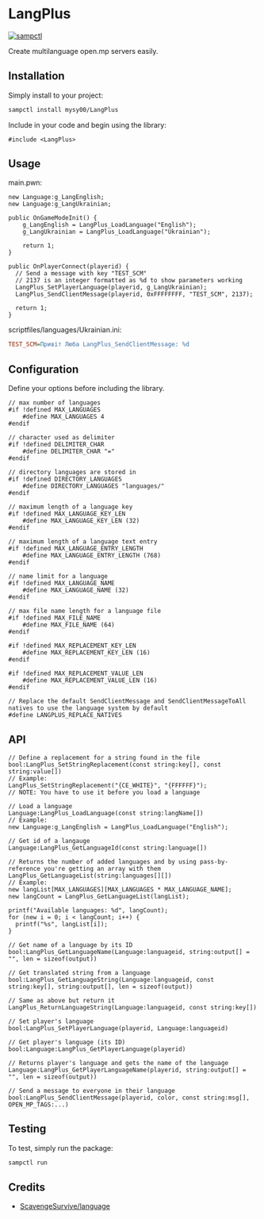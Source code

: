 # LangPlus

[![sampctl](https://img.shields.io/badge/sampctl-LangPlus-2f2f2f.svg?style=for-the-badge)](https://github.com/mysy00/LangPlus)

Create multilanguage open.mp servers easily.

## Installation

Simply install to your project:

```bash
sampctl install mysy00/LangPlus
```

Include in your code and begin using the library:

```pawn
#include <LangPlus>
```

## Usage

main.pwn:
```pawn
new Language:g_LangEnglish;
new Language:g_LangUkrainian;

public OnGameModeInit() {
    g_LangEnglish = LangPlus_LoadLanguage("English");
    g_LangUkrainian = LangPlus_LoadLanguage("Ukrainian");

    return 1;
}

public OnPlayerConnect(playerid) {
  // Send a message with key "TEST_SCM"
  // 2137 is an integer formatted as %d to show parameters working
  LangPlus_SetPlayerLanguage(playerid, g_LangUkrainian);
  LangPlus_SendClientMessage(playerid, 0xFFFFFFFF, "TEST_SCM", 2137);

  return 1;
}
```

scriptfiles/languages/Ukrainian.ini:
```ini
TEST_SCM=Привіт Люба LangPlus_SendClientMessage: %d
```

## Configuration
Define your options before including the library.

```pawn
// max number of languages
#if !defined MAX_LANGUAGES
    #define MAX_LANGUAGES 4
#endif

// character used as delimiter
#if !defined DELIMITER_CHAR
    #define DELIMITER_CHAR "="
#endif

// directory languages are stored in
#if !defined DIRECTORY_LANGUAGES
	#define DIRECTORY_LANGUAGES "languages/"
#endif

// maximum length of a language key
#if !defined MAX_LANGUAGE_KEY_LEN
	#define MAX_LANGUAGE_KEY_LEN (32)
#endif

// maximum length of a language text entry
#if !defined MAX_LANGUAGE_ENTRY_LENGTH
	#define MAX_LANGUAGE_ENTRY_LENGTH (768)
#endif

// name limit for a language
#if !defined MAX_LANGUAGE_NAME
	#define MAX_LANGUAGE_NAME (32)
#endif

// max file name length for a language file
#if !defined MAX_FILE_NAME
    #define MAX_FILE_NAME (64)
#endif

#if !defined MAX_REPLACEMENT_KEY_LEN
    #define MAX_REPLACEMENT_KEY_LEN (16)
#endif

#if !defined MAX_REPLACEMENT_VALUE_LEN
    #define MAX_REPLACEMENT_VALUE_LEN (16)
#endif

// Replace the default SendClientMessage and SendClientMessageToAll natives to use the language system by default 
#define LANGPLUS_REPLACE_NATIVES
```

## API
```pawn
// Define a replacement for a string found in the file
bool:LangPlus_SetStringReplacement(const string:key[], const string:value[])
// Example:
LangPlus_SetStringReplacement("{CE_WHITE}", "{FFFFFF}");
// NOTE: You have to use it before you load a language

// Load a language
Language:LangPlus_LoadLanguage(const string:langName[])
// Example:
new Language:g_LangEnglish = LangPlus_LoadLanguage("English");

// Get id of a langauge
Language:LangPlus_GetLanguageId(const string:language[])

// Returns the number of added languages and by using pass-by-reference you're getting an array with them
LangPlus_GetLanguageList(string:languages[][])
// Example:
new langList[MAX_LANGUAGES][MAX_LANGUAGES * MAX_LANGUAGE_NAME];
new langCount = LangPlus_GetLanguageList(langList);

printf("Available languages: %d", langCount);
for (new i = 0; i < langCount; i++) {
  printf("%s", langList[i]);
}

// Get name of a language by its ID
bool:LangPlus_GetLanguageName(Language:languageid, string:output[] = "", len = sizeof(output))

// Get translated string from a language
bool:LangPlus_GetLanguageString(Language:languageid, const string:key[], string:output[], len = sizeof(output))

// Same as above but return it
LangPlus_ReturnLanguageString(Language:languageid, const string:key[])

// Set player's language
bool:LangPlus_SetPlayerLanguage(playerid, Language:languageid)

// Get player's language (its ID)
bool:Language:LangPlus_GetPlayerLanguage(playerid)

// Returns player's language and gets the name of the language
Language:LangPlus_GetPlayerLanguageName(playerid, string:output[] = "", len = sizeof(output))

// Send a message to everyone in their language
bool:LangPlus_SendClientMessage(playerid, color, const string:msg[], OPEN_MP_TAGS:...)
```

## Testing

To test, simply run the package:

```bash
sampctl run
```

## Credits
- [ScavengeSurvive/language](https://github.com/ScavengeSurvive/language)
